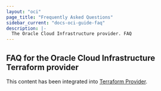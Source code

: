 ```yaml
---
layout: "oci"
page_title: "Frequently Asked Questions"
sidebar_current: "docs-oci-guide-faq"
description: |-
  The Oracle Cloud Infrastructure provider. FAQ
---
```

## FAQ for the Oracle Cloud Infrastructure Terraform provider

This content has been integrated into [Terraform Provider](https://docs.oracle.com/en-us/iaas/Content/API/SDKDocs/terraform.htm).
